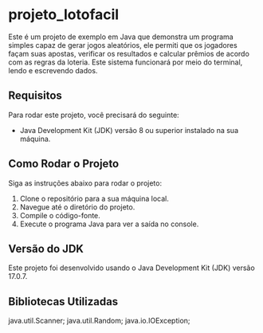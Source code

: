 # projeto_lotofacil

Este é um projeto de exemplo em Java que demonstra um programa simples capaz de gerar jogos aleatórios, ele permiti que os jogadores façam
suas apostas, verificar os resultados e calcular prêmios de acordo com as regras da loteria. Este
sistema funcionará por meio do terminal, lendo e escrevendo dados.

## Requisitos

Para rodar este projeto, você precisará do seguinte:

- Java Development Kit (JDK) versão 8 ou superior instalado na sua máquina.

## Como Rodar o Projeto

Siga as instruções abaixo para rodar o projeto:

1. Clone o repositório para a sua máquina local.
2. Navegue até o diretório do projeto.
3. Compile o código-fonte.
4. Execute o programa Java para ver a saída no console.

## Versão do JDK

Este projeto foi desenvolvido usando o Java Development Kit (JDK) versão 17.0.7.

## Bibliotecas Utilizadas

java.util.Scanner;
java.util.Random;
java.io.IOException;
